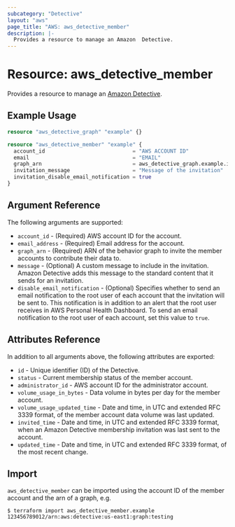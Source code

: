 ```yaml
---
subcategory: "Detective"
layout: "aws"
page_title: "AWS: aws_detective_member"
description: |-
  Provides a resource to manage an Amazon  Detective.
---
```


# Resource: aws_detective_member

Provides a resource to manage an [Amazon Detective](https://docs.aws.amazon.com/detective/latest/APIReference/API_CreateMembers.html).

## Example Usage

```terraform
resource "aws_detective_graph" "example" {}

resource "aws_detective_member" "example" {
  account_id                            = "AWS ACCOUNT ID"
  email                                 = "EMAIL"
  graph_arn                             = aws_detective_graph.example.id
  invitation_message                    = "Message of the invitation"
  invitation_disable_email_notification = true
}
```

## Argument Reference

The following arguments are supported:

* `account_id` - (Required) AWS account ID for the account.
* `email_address` - (Required) Email address for the account.
* `graph_arn` - (Required) ARN of the behavior graph to invite the member accounts to contribute their data to.
* `message` - (Optional) A custom message to include in the invitation. Amazon Detective adds this message to the standard content that it sends for an invitation.
* `disable_email_notification` - (Optional) Specifies whether to send an email notification to the root user of each account that the invitation will be sent to. This notification is in addition to an alert that the root user receives in AWS Personal Health Dashboard. To send an email notification to the root user of each account, set this value to `true`.

## Attributes Reference

In addition to all arguments above, the following attributes are exported:

* `id` - Unique identifier (ID) of the Detective.
* `status` - Current membership status of the member account.
* `administrator_id` - AWS account ID for the administrator account.
* `volume_usage_in_bytes` - Data volume in bytes per day for the member account.
* `volume_usage_updated_time` - Date and time, in UTC and extended RFC 3339 format, of the member account data volume was last updated.
* `invited_time` - Date and time, in UTC and extended RFC 3339 format, when an Amazon Detective membership invitation was last sent to the account.
* `updated_time` - Date and time, in UTC and extended RFC 3339 format, of the most recent change.

## Import

`aws_detective_member` can be imported using the account ID of the member account and the arn of a graph, e.g.

```
$ terraform import aws_detective_member.example 123456789012/arn:aws:detective:us-east1:graph:testing
```
